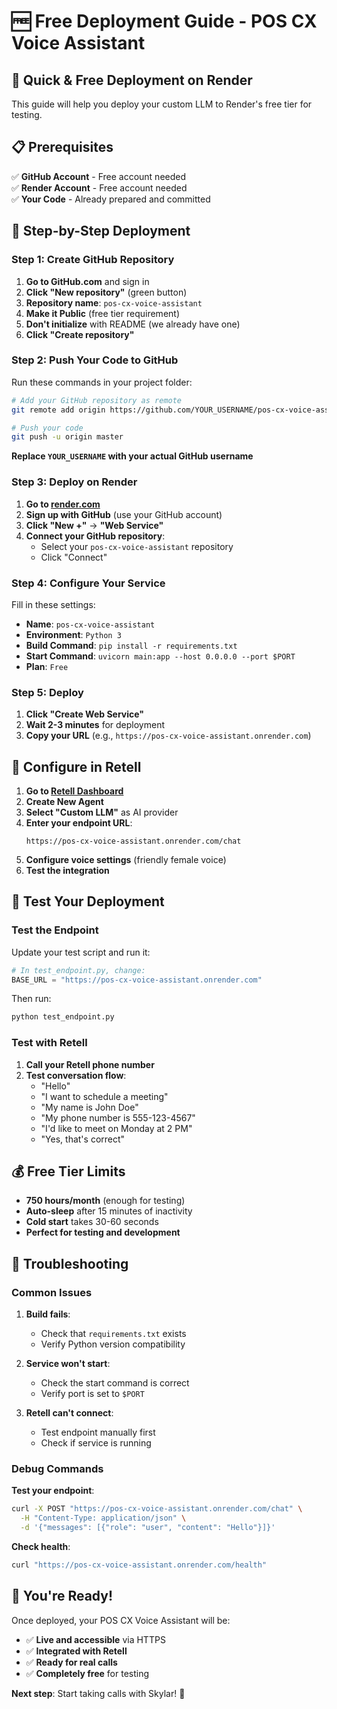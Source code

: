 # 🆓 Free Deployment Guide - POS CX Voice Assistant

## 🎯 **Quick & Free Deployment on Render**

This guide will help you deploy your custom LLM to Render's free tier for testing.

## 📋 **Prerequisites**

✅ **GitHub Account** - Free account needed  
✅ **Render Account** - Free account needed  
✅ **Your Code** - Already prepared and committed  

## 🚀 **Step-by-Step Deployment**

### Step 1: Create GitHub Repository

1. **Go to GitHub.com** and sign in
2. **Click "New repository"** (green button)
3. **Repository name**: `pos-cx-voice-assistant`
4. **Make it Public** (free tier requirement)
5. **Don't initialize** with README (we already have one)
6. **Click "Create repository"**

### Step 2: Push Your Code to GitHub

Run these commands in your project folder:

```bash
# Add your GitHub repository as remote
git remote add origin https://github.com/YOUR_USERNAME/pos-cx-voice-assistant.git

# Push your code
git push -u origin master
```

**Replace `YOUR_USERNAME` with your actual GitHub username**

### Step 3: Deploy on Render

1. **Go to [render.com](https://render.com)**
2. **Sign up with GitHub** (use your GitHub account)
3. **Click "New +"** → **"Web Service"**
4. **Connect your GitHub repository**:
   - Select your `pos-cx-voice-assistant` repository
   - Click "Connect"

### Step 4: Configure Your Service

Fill in these settings:

- **Name**: `pos-cx-voice-assistant`
- **Environment**: `Python 3`
- **Build Command**: `pip install -r requirements.txt`
- **Start Command**: `uvicorn main:app --host 0.0.0.0 --port $PORT`
- **Plan**: `Free`

### Step 5: Deploy

1. **Click "Create Web Service"**
2. **Wait 2-3 minutes** for deployment
3. **Copy your URL** (e.g., `https://pos-cx-voice-assistant.onrender.com`)

## 🔗 **Configure in Retell**

1. **Go to [Retell Dashboard](https://app.retellai.com/)**
2. **Create New Agent**
3. **Select "Custom LLM"** as AI provider
4. **Enter your endpoint URL**:
   ```
   https://pos-cx-voice-assistant.onrender.com/chat
   ```
5. **Configure voice settings** (friendly female voice)
6. **Test the integration**

## 🧪 **Test Your Deployment**

### Test the Endpoint

Update your test script and run it:

```python
# In test_endpoint.py, change:
BASE_URL = "https://pos-cx-voice-assistant.onrender.com"
```

Then run:
```bash
python test_endpoint.py
```

### Test with Retell

1. **Call your Retell phone number**
2. **Test conversation flow**:
   - "Hello"
   - "I want to schedule a meeting"
   - "My name is John Doe"
   - "My phone number is 555-123-4567"
   - "I'd like to meet on Monday at 2 PM"
   - "Yes, that's correct"

## 💰 **Free Tier Limits**

- **750 hours/month** (enough for testing)
- **Auto-sleep** after 15 minutes of inactivity
- **Cold start** takes 30-60 seconds
- **Perfect for testing and development**

## 🔧 **Troubleshooting**

### Common Issues

1. **Build fails**:
   - Check that `requirements.txt` exists
   - Verify Python version compatibility

2. **Service won't start**:
   - Check the start command is correct
   - Verify port is set to `$PORT`

3. **Retell can't connect**:
   - Test endpoint manually first
   - Check if service is running

### Debug Commands

**Test your endpoint**:
```bash
curl -X POST "https://pos-cx-voice-assistant.onrender.com/chat" \
  -H "Content-Type: application/json" \
  -d '{"messages": [{"role": "user", "content": "Hello"}]}'
```

**Check health**:
```bash
curl "https://pos-cx-voice-assistant.onrender.com/health"
```

## 🎉 **You're Ready!**

Once deployed, your POS CX Voice Assistant will be:
- ✅ **Live and accessible** via HTTPS
- ✅ **Integrated with Retell**
- ✅ **Ready for real calls**
- ✅ **Completely free** for testing

**Next step**: Start taking calls with Skylar! 🚀 